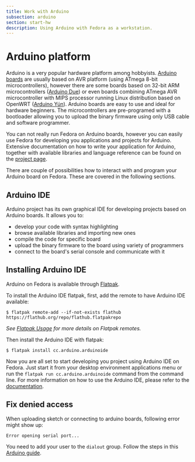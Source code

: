 ```yaml
---
title: Work with Arduino
subsection: arduino
section: start-hw
description: Using Arduino with Fedora as a workstation.
---
```


# Arduino platform

Arduino is a very popular hardware platform among hobbyists. [Arduino boards](https://www.arduino.cc/en/Main/Products) are usually based on AVR platform (using ATmega 8-bit microcontrollers), however there are some boards based on 32-bit ARM microcontrollers ([Arduino Due](https://www.arduino.cc/en/Main/ArduinoBoardDue)) or even boards combining ATmega AVR microcontroller with MIPS processor running Linux distribution based on OpenWRT ([Arduino Yún](https://www.arduino.cc/en/Main/ArduinoBoardYun)). Arduino boards are easy to use and ideal for hardware beginners. The microcontrollers are pre-programed with a bootloader allowing you to upload the binary firmware using only USB cable and software programmer.

You can not really run Fedora on Arduino boards, however you can easily use Fedora for developing you applications and projects for Arduino. Extensive documentation on how to write your application for Arduino, together with available libraries and language reference can be found on the [project page](https://www.arduino.cc/en/Guide/HomePage).

There are couple of possibilities how to interact with and program your Arduino board on Fedora. These are covered in the following sections.

## Arduino IDE

Arduino project has its own graphical IDE for developing projects based on Arduino boards.
It allows you to:
 * develop your code with syntax highlighting
 * browse available libraries and importing new ones
 * compile the code for specific board
 * upload the binary firmware to the board using variety of programmers
 * connect to the board's serial console and communicate with it

## Installing Arduino IDE

Arduino on Fedora is available through [Flatpak](/deployment/flatpak/about.html).

To install the Arduino IDE flatpak, first, add the remote to have Arduino IDE available:

    $ flatpak remote-add --if-not-exists flathub https://flathub.org/repo/flathub.flatpakrepo

_See [Flatpak Usage](/deployment/flatpak/flatpak-usage.html) for more details on Flatpak remotes._

Then install the Arduino IDE with flatpak:

    $ flatpak install cc.arduino.arduinoide

Now you are all set to start developing you project using Arduino IDE on Fedora. Just start it from your desktop environment applications menu or run the <code>flatpak run cc.arduino.arduinoide</code> command from the command line. For more information on how to use the Arduino IDE, please refer to the [documentation](https://docs.arduino.cc/software/ide-v1/tutorials/arduino-ide-v1-basics).

## Fix denied access

When uploading sketch or connecting to arduino boards, following error might show up:
```
Error opening serial port...
```

You need to add your user to the `dialout` group. Follow the steps in this [Arduino guide](https://docs.arduino.cc/software/ide-v1/tutorials/Linux#please-read).

<!--
## Ino

In contrast to Arduino IDE, the Ino tool is only command line oriented. It is ideal if you want to develop the project source using your favorite text editor and do all the tasks from the command line. You can even script some of the tasks and run those as part of the CI if you want.

To install Ino tool on Fedora, just run:

    $ sudo dnf install ino

After the installation you will have the <code>ino</code> command available. Ino expect a specific directory structure for your project in order to work.

You can use the <code>ino init</code> command for setting up the project directory structure. This will create <code>src/</code> directory for your project sources and <code>lib/</code> directory for the libraries your project is using.

To list all supported boards use <code>ino list-models</code> command. To build the binary firmware use <code>ino build</code> with appropriate parameters. For uploading the compiled sketch use <code>ino upload</code> command and to communicate with your board using serial console use <code>ino serial</code> command.

For more information about the project and supported options, please refer to the [documentation](http://inotool.org/) or use the <code>-h</code> option after the specific command.
-->

<!--
## Platform IO

Add this section once platform-io is packaged for Fedora

http://platformio.org/
-->
